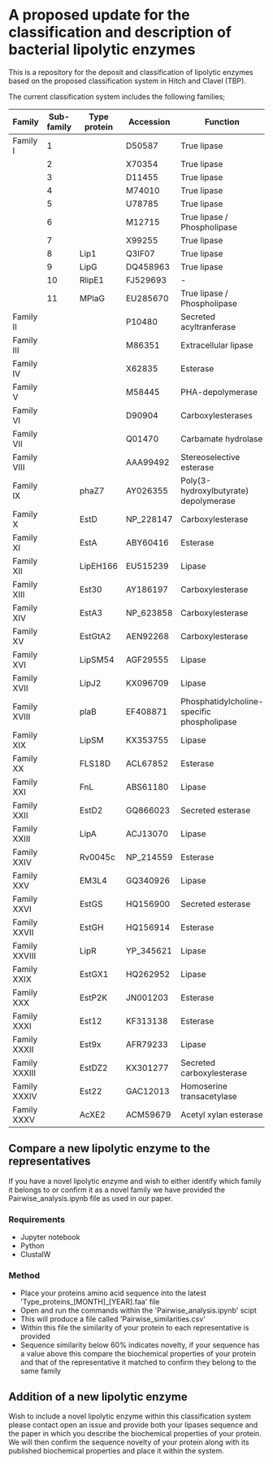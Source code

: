 # A proposed update for the classification and description of bacterial lipolytic enzymes

This is a repository for the deposit and classification of lipolytic enzymes based on the proposed classification system in Hitch and Clavel (TBP).


The current classification system includes the following families;

|Family| Sub-family| Type protein| Accession| Function|
| -----|----|---- | ------------|-------------|
|Family I| 1|| D50587| True lipase|
||2|| X70354| True lipase|
||3|| D11455| True lipase|
||4|| M74010| True lipase|
||5|| U78785| True lipase|
||6|| M12715| True lipase / Phospholipase|
||7|| X99255| True lipase|
||8| Lip1| Q3IF07| True lipase|
||9| LipG| DQ458963| True lipase|
||10| RlipE1| FJ529693| -|
||11| MPlaG| EU285670| True lipase / Phospholipase|
|Family II||| P10480| Secreted acyltranferase|
|Family III||| M86351| Extracellular lipase|
|Family IV||| X62835| Esterase|
|Family V||| M58445| PHA-depolymerase|
|Family VI||| D90904| Carboxylesterases|
|Family VII||| Q01470| Carbamate hydrolase|
|Family VIII||| AAA99492| Stereoselective esterase|
|Family IX|| phaZ7| AY026355| Poly(3-hydroxylbutyrate) depolymerase|
|Family X|| EstD| NP_228147| Carboxylesterase|
|Family XI|| EstA| ABY60416| Esterase|
|Family XII|| LipEH166| EU515239| Lipase|
|Family XIII|| Est30| AY186197| Carboxylesterase|
|Family XIV|| EstA3| NP_623858| Carboxylesterase|
|Family XV|| EstGtA2| AEN92268| Carboxylesterase|
|Family XVI|| LipSM54| AGF29555| Lipase|
|Family XVII|| LipJ2| KX096709| Lipase|
|Family XVIII|| plaB| EF408871| Phosphatidylcholine-specific phospholipase|
|Family XIX|| LipSM| KX353755| Lipase|
|Family XX|| FLS18D| ACL67852| Esterase|
|Family XXI|| FnL| ABS61180| Lipase|
|Family XXII|| EstD2| GQ866023| Secreted esterase|
|Family XXIII|| LipA| ACJ13070| Lipase|
|Family XXIV|| Rv0045c| NP_214559| Esterase|
|Family XXV|| EM3L4| GQ340926| Lipase|
|Family XXVI|| EstGS| HQ156900| Secreted esterase|
|Family XXVII|| EstGH| HQ156914| Esterase|
|Family XXVIII|| LipR| YP_345621| Lipase|
|Family XXIX|| EstGX1| HQ262952| Lipase|
|Family XXX|| EstP2K| JN001203| Esterase|
|Family XXXI|| Est12| KF313138| Esterase|
|Family XXXII|| Est9x| AFR79233| Lipase|
|Family XXXIII|| EstDZ2| KX301277| Secreted carboxylesterase|
|Family XXXIV|| Est22| GAC12013| Homoserine transacetylase|
|Family XXXV|| AcXE2| ACM59679| Acetyl xylan esterase|

## Compare a new lipolytic enzyme to the representatives
If you have a novel lipolytic enzyme and wish to either identify which family it belongs to or confirm it as a novel family we have provided the Pairwise_analysis.ipynb file as used in our paper.

### Requirements
- Jupyter notebook
- Python
- ClustalW

### Method
- Place your proteins amino acid sequence into the latest 'Type_proteins_[MONTH]_[YEAR].faa' file
- Open and run the commands within the 'Pairwise_analysis.ipynb' scipt
- This will produce a file called 'Pairwise_similarities.csv'
- Within this file the similarity of your protein to each representative is provided
- Sequence similarity below 60% indicates novelty, if your sequence has a value above this compare the biochemical properties of your protein and that of the representative it matched to confirm they belong to the same family


## Addition of a new lipolytic enzyme 
Wish to include a novel lipolytic enzyme within this classification system please contact open an issue and provide both your lipases sequence and the paper in which you describe the biochemical properties of your protein. We will then confirm the sequence novelty of your protein along with its published biochemical properties and place it within the system.
